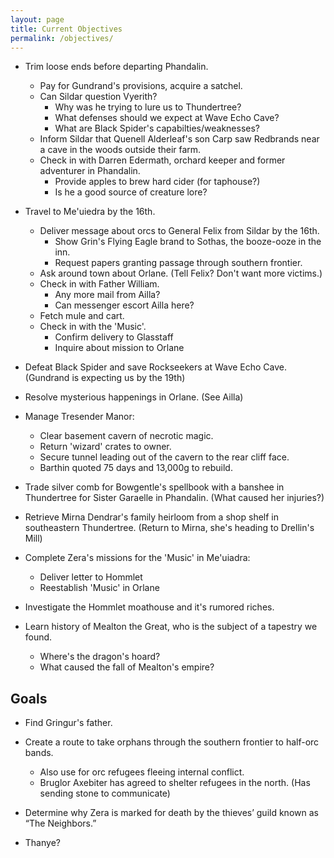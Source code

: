 ```yaml
---
layout: page
title: Current Objectives
permalink: /objectives/
---
```

- Trim loose ends before departing Phandalin.
  - Pay for Gundrand's provisions, acquire a satchel.
  - Can Sildar question Vyerith?
    - Why was he trying to lure us to Thundertree? 
    - What defenses should we expect at Wave Echo Cave?
    - What are Black Spider's capabilties/weaknesses?
  - Inform Sildar that Quenell Alderleaf's son Carp saw Redbrands near a cave in the woods outside their farm.
  - Check in with Darren Edermath, orchard keeper and former adventurer in Phandalin. 
    - Provide apples to brew hard cider (for taphouse?)
    - Is he a good source of creature lore?

- Travel to Me'uiedra by the 16th.
  - Deliver message about orcs to General Felix from Sildar by the 16th.
    - Show Grin's Flying Eagle brand to Sothas, the booze-ooze in the inn.
    - Request papers granting passage through southern frontier.
  - Ask around town about Orlane. (Tell Felix? Don't want more victims.)
  - Check in with Father William. 
    - Any more mail from Ailla? 
    - Can messenger escort Ailla here?
  - Fetch mule and cart.
  - Check in with the 'Music'.
    - Confirm delivery to Glasstaff
    - Inquire about mission to Orlane

- Defeat Black Spider and save Rockseekers at Wave Echo Cave. (Gundrand is expecting us by the 19th)
  
- Resolve mysterious happenings in Orlane. (See Ailla)

- Manage Tresender Manor: 
  - Clear basement cavern of necrotic magic.
  - Return 'wizard' crates to owner.
  - Secure tunnel leading out of the cavern to the rear cliff face.
  - Barthin quoted 75 days and 13,000g to rebuild.

- Trade silver comb for Bowgentle's spellbook with a banshee in Thundertree for Sister Garaelle in Phandalin. (What caused her injuries?)

- Retrieve Mirna Dendrar's family heirloom from a shop shelf in southeastern Thundertree. (Return to Mirna, she's heading to Drellin's Mill)

- Complete Zera's missions for the 'Music' in Me'uiadra:
  - Deliver letter to Hommlet
  - Reestablish 'Music' in Orlane

- Investigate the Hommlet moathouse and it's rumored riches.

- Learn history of Mealton the Great, who is the subject of a tapestry we found.
  - Where's the dragon's hoard?
  - What caused the fall of Mealton's empire?

## Goals

- Find Gringur's father.

- Create a route to take orphans through the southern frontier to half-orc bands.
  - Also use for orc refugees fleeing internal conflict.
  - Bruglor Axebiter has agreed to shelter refugees in the north. (Has sending stone to communicate)

- Determine why Zera is marked for death by the thieves’ guild known as “The Neighbors.”

- Thanye?
